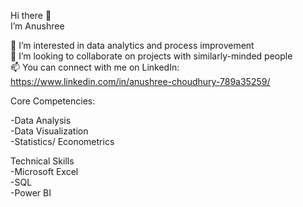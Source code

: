Hi there 👋  
I’m Anushree  

👀 I’m interested in data analytics and process improvement  
💞️ I’m looking to collaborate on projects with similarly-minded people  
📫 You can connect with me on LinkedIn: https://www.linkedin.com/in/anushree-choudhury-789a35259/  

Core Competencies:  

-Data Analysis  
-Data Visualization  
-Statistics/ Econometrics  

Technical Skills  
-Microsoft Excel  
-SQL  
-Power BI  


